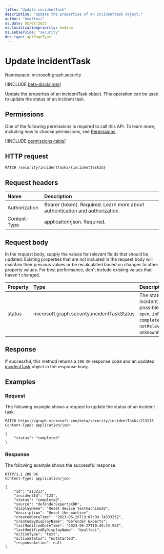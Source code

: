 ```yaml
---
title: "Update incidentTask"
description: "Update the properties of an incidentTask object."
author: "bealfasi"
ms.date: 05/07/2025
ms.localizationpriority: medium
ms.subservice: "security"
doc_type: apiPageType
---
```


# Update incidentTask

Namespace: microsoft.graph.security

[!INCLUDE [beta-disclaimer](../../includes/beta-disclaimer.md)]

Update the properties of an incidentTask object. This operation can be used to update the status of an incident task.

## Permissions

One of the following permissions is required to call this API. To learn more, including how to choose permissions, see [Permissions](/graph/permissions-overview).

<!-- {
  "blockType": "permissions",
  "name": "security-incidenttask-update"
}
-->
[!INCLUDE [permissions-table](../includes/permissions/security-incidenttask-update-permissions.md)]

## HTTP request

<!-- {
  "blockType": "ignored"
}
-->
``` http
PATCH /security/incidentTasks/{incidentTaskId}
```

## Request headers

|Name|Description|
|:---|:---|
|Authorization|Bearer {token}. Required. Learn more about [authentication and authorization](/graph/auth/auth-concepts).|
|Content-Type|application/json. Required.|

## Request body

In the request body, supply the values for relevant fields that should be updated. Existing properties that are not included in the request body will maintain their previous values or be recalculated based on changes to other property values. For best performance, don't include existing values that haven't changed.

|Property|Type|Description|
|:---|:---|:---|
|status|microsoft.graph.security.incidentTaskStatus|The status of the incident task. The possible values are: `open`, `inProgress`, `completed`, `failed`, `notRelevant`, `unknownFutureValue`.|

## Response

If successful, this method returns a `200 OK` response code and an updated [incidentTask](../resources/incidenttask.md) object in the response body.

## Examples

### Request

The following example shows a request to update the status of an incident task.

<!-- {
  "blockType": "request",
  "name": "update_incidenttask"
}
-->
``` http
PATCH https://graph.microsoft.com/beta/security/incidentTasks/213213
Content-Type: application/json

{
    "status": "completed"
}
```

### Response

The following example shows the successful response.

<!-- {
  "blockType": "response",
  "truncated": true,
  "@odata.type": "microsoft.graph.security.incidentTask"
}
-->
``` http
HTTP/1.1 200 OK
Content-Type: application/json

{
    "id": "213213",
    "incidentId": "123",
    "status": "completed",
    "source": "defenderExpertsXDR",
    "displayName": "Reset device testmachine20",
    "description": "Reset the machine",
    "createdDateTime": "2023-06-26T19:07:39.7433333Z",
    "createdByDisplayName": "Defender Experts",
    "lastModifiedDateTime": "2023-06-27T10:49:33.98Z",
    "lastModifiedByDisplayName": "bealfasi",
    "actionType": "text",
    "actionStatus": "notStarted",
    "responseAction": null
}
